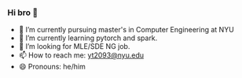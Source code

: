 ### Hi bro 👋

- 🔭 I’m currently pursuing master's in Computer Engineering at NYU
- 🌱 I’m currently learning pytorch and spark.
- 🤔 I’m looking for MLE/SDE NG job.
- 📫 How to reach me: yt2093@nyu.edu
- 😄 Pronouns: he/him
